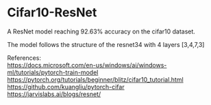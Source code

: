 # Cifar10-ResNet
A ResNet model reaching 92.63% accuracy on the cifar10 dataset.

The model follows the structure of the resnet34 with 4 layers [3,4,7,3]

References:    
https://docs.microsoft.com/en-us/windows/ai/windows-ml/tutorials/pytorch-train-model  
https://pytorch.org/tutorials/beginner/blitz/cifar10_tutorial.html  
https://github.com/kuangliu/pytorch-cifar  
https://jarvislabs.ai/blogs/resnet/
